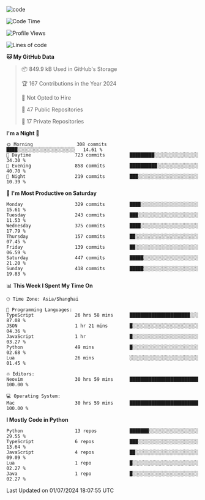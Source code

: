 
<!--
**liuyaanng/liuyaanng** is a ✨ _special_ ✨ repository because its `README.md` (this file) appears on your GitHub profile.

Here are some ideas to get you started:

- 🔭 I’m currently working on ...
- 🌱 I’m currently learning ...
- 👯 I’m looking to collaborate on ...
- 🤔 I’m looking for help with ...
- 💬 Ask me about ...
- 📫 How to reach me: ...
- 😄 Pronouns: ...
- ⚡ Fun fact: ...
-->


![code](https://cdn.jsdelivr.net/gh/liuyaanng/liuyaanng@1.0/code.gif) 

<!--START_SECTION:waka-->
![Code Time](http://img.shields.io/badge/Code%20Time-524%20hrs%2025%20mins-blue)

![Profile Views](http://img.shields.io/badge/Profile%20Views-0-blue)

![Lines of code](https://img.shields.io/badge/From%20Hello%20World%20I%27ve%20Written-14.5%20million%20lines%20of%20code-blue)

**🐱 My GitHub Data** 

> 📦 849.9 kB Used in GitHub's Storage 
 > 
> 🏆 167 Contributions in the Year 2024
 > 
> 🚫 Not Opted to Hire
 > 
> 📜 47 Public Repositories 
 > 
> 🔑 17 Private Repositories 
 > 
**I'm a Night 🦉** 

```text
🌞 Morning                308 commits         ████░░░░░░░░░░░░░░░░░░░░░   14.61 % 
🌆 Daytime                723 commits         █████████░░░░░░░░░░░░░░░░   34.30 % 
🌃 Evening                858 commits         ██████████░░░░░░░░░░░░░░░   40.70 % 
🌙 Night                  219 commits         ███░░░░░░░░░░░░░░░░░░░░░░   10.39 % 
```
📅 **I'm Most Productive on Saturday** 

```text
Monday                   329 commits         ████░░░░░░░░░░░░░░░░░░░░░   15.61 % 
Tuesday                  243 commits         ███░░░░░░░░░░░░░░░░░░░░░░   11.53 % 
Wednesday                375 commits         ████░░░░░░░░░░░░░░░░░░░░░   17.79 % 
Thursday                 157 commits         ██░░░░░░░░░░░░░░░░░░░░░░░   07.45 % 
Friday                   139 commits         ██░░░░░░░░░░░░░░░░░░░░░░░   06.59 % 
Saturday                 447 commits         █████░░░░░░░░░░░░░░░░░░░░   21.20 % 
Sunday                   418 commits         █████░░░░░░░░░░░░░░░░░░░░   19.83 % 
```


📊 **This Week I Spent My Time On** 

```text
🕑︎ Time Zone: Asia/Shanghai

💬 Programming Languages: 
TypeScript               26 hrs 58 mins      ██████████████████████░░░   87.08 % 
JSON                     1 hr 21 mins        █░░░░░░░░░░░░░░░░░░░░░░░░   04.36 % 
JavaScript               1 hr                █░░░░░░░░░░░░░░░░░░░░░░░░   03.27 % 
Python                   49 mins             █░░░░░░░░░░░░░░░░░░░░░░░░   02.68 % 
Lua                      26 mins             ░░░░░░░░░░░░░░░░░░░░░░░░░   01.45 % 

🔥 Editors: 
Neovim                   30 hrs 59 mins      █████████████████████████   100.00 % 

💻 Operating System: 
Mac                      30 hrs 59 mins      █████████████████████████   100.00 % 
```

**I Mostly Code in Python** 

```text
Python                   13 repos            ███████░░░░░░░░░░░░░░░░░░   29.55 % 
TypeScript               6 repos             ███░░░░░░░░░░░░░░░░░░░░░░   13.64 % 
JavaScript               4 repos             ██░░░░░░░░░░░░░░░░░░░░░░░   09.09 % 
Lua                      1 repo              █░░░░░░░░░░░░░░░░░░░░░░░░   02.27 % 
Java                     1 repo              █░░░░░░░░░░░░░░░░░░░░░░░░   02.27 % 
```




 Last Updated on 01/07/2024 18:07:55 UTC
<!--END_SECTION:waka-->
